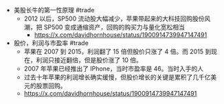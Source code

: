 - 美股长牛的第一性原理 #trade
	- 2012 以后，SP500 流动股大幅减少，苹果带起来的大科技回购股份风潮，把 SP500 变成通缩资产，回购的购买力与量化宽松相当
		- https://x.com/davidhornhouse/status/1900914739947147491
- 股价，利润与市盈率 #trade
	- 苹果在 2007 到 2015，利润翻了 15 倍但股价只涨了 4 倍。而 2015 到现在，利润只接近翻倍，但是股价涨了 10 倍。
	- 2007 年苹果已经推出了 IPhone，当时市盈率是 46。当时入手的人
	- 过去十年苹果的利润增长确实缓慢，但股价增长的关键是累积了几千亿美元的股票回购。
	- https://x.com/davidhornhouse/status/1900914739947147491